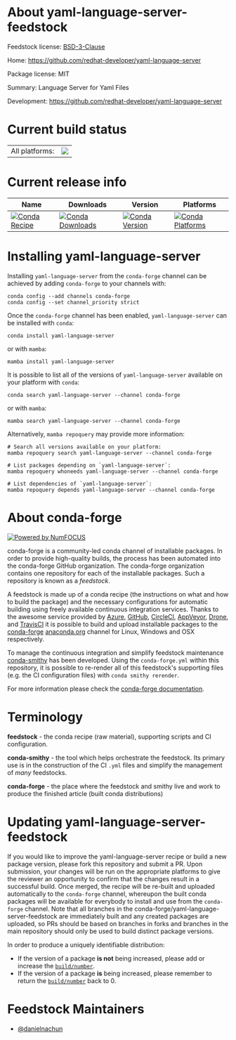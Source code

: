 About yaml-language-server-feedstock
====================================

Feedstock license: [BSD-3-Clause](https://github.com/conda-forge/yaml-language-server-feedstock/blob/main/LICENSE.txt)

Home: https://github.com/redhat-developer/yaml-language-server

Package license: MIT

Summary: Language Server for Yaml Files

Development: https://github.com/redhat-developer/yaml-language-server

Current build status
====================


<table><tr><td>All platforms:</td>
    <td>
      <a href="https://dev.azure.com/conda-forge/feedstock-builds/_build/latest?definitionId=24249&branchName=main">
        <img src="https://dev.azure.com/conda-forge/feedstock-builds/_apis/build/status/yaml-language-server-feedstock?branchName=main">
      </a>
    </td>
  </tr>
</table>

Current release info
====================

| Name | Downloads | Version | Platforms |
| --- | --- | --- | --- |
| [![Conda Recipe](https://img.shields.io/badge/recipe-yaml--language--server-green.svg)](https://anaconda.org/conda-forge/yaml-language-server) | [![Conda Downloads](https://img.shields.io/conda/dn/conda-forge/yaml-language-server.svg)](https://anaconda.org/conda-forge/yaml-language-server) | [![Conda Version](https://img.shields.io/conda/vn/conda-forge/yaml-language-server.svg)](https://anaconda.org/conda-forge/yaml-language-server) | [![Conda Platforms](https://img.shields.io/conda/pn/conda-forge/yaml-language-server.svg)](https://anaconda.org/conda-forge/yaml-language-server) |

Installing yaml-language-server
===============================

Installing `yaml-language-server` from the `conda-forge` channel can be achieved by adding `conda-forge` to your channels with:

```
conda config --add channels conda-forge
conda config --set channel_priority strict
```

Once the `conda-forge` channel has been enabled, `yaml-language-server` can be installed with `conda`:

```
conda install yaml-language-server
```

or with `mamba`:

```
mamba install yaml-language-server
```

It is possible to list all of the versions of `yaml-language-server` available on your platform with `conda`:

```
conda search yaml-language-server --channel conda-forge
```

or with `mamba`:

```
mamba search yaml-language-server --channel conda-forge
```

Alternatively, `mamba repoquery` may provide more information:

```
# Search all versions available on your platform:
mamba repoquery search yaml-language-server --channel conda-forge

# List packages depending on `yaml-language-server`:
mamba repoquery whoneeds yaml-language-server --channel conda-forge

# List dependencies of `yaml-language-server`:
mamba repoquery depends yaml-language-server --channel conda-forge
```


About conda-forge
=================

[![Powered by
NumFOCUS](https://img.shields.io/badge/powered%20by-NumFOCUS-orange.svg?style=flat&colorA=E1523D&colorB=007D8A)](https://numfocus.org)

conda-forge is a community-led conda channel of installable packages.
In order to provide high-quality builds, the process has been automated into the
conda-forge GitHub organization. The conda-forge organization contains one repository
for each of the installable packages. Such a repository is known as a *feedstock*.

A feedstock is made up of a conda recipe (the instructions on what and how to build
the package) and the necessary configurations for automatic building using freely
available continuous integration services. Thanks to the awesome service provided by
[Azure](https://azure.microsoft.com/en-us/services/devops/), [GitHub](https://github.com/),
[CircleCI](https://circleci.com/), [AppVeyor](https://www.appveyor.com/),
[Drone](https://cloud.drone.io/welcome), and [TravisCI](https://travis-ci.com/)
it is possible to build and upload installable packages to the
[conda-forge](https://anaconda.org/conda-forge) [anaconda.org](https://anaconda.org/)
channel for Linux, Windows and OSX respectively.

To manage the continuous integration and simplify feedstock maintenance
[conda-smithy](https://github.com/conda-forge/conda-smithy) has been developed.
Using the ``conda-forge.yml`` within this repository, it is possible to re-render all of
this feedstock's supporting files (e.g. the CI configuration files) with ``conda smithy rerender``.

For more information please check the [conda-forge documentation](https://conda-forge.org/docs/).

Terminology
===========

**feedstock** - the conda recipe (raw material), supporting scripts and CI configuration.

**conda-smithy** - the tool which helps orchestrate the feedstock.
                   Its primary use is in the construction of the CI ``.yml`` files
                   and simplify the management of *many* feedstocks.

**conda-forge** - the place where the feedstock and smithy live and work to
                  produce the finished article (built conda distributions)


Updating yaml-language-server-feedstock
=======================================

If you would like to improve the yaml-language-server recipe or build a new
package version, please fork this repository and submit a PR. Upon submission,
your changes will be run on the appropriate platforms to give the reviewer an
opportunity to confirm that the changes result in a successful build. Once
merged, the recipe will be re-built and uploaded automatically to the
`conda-forge` channel, whereupon the built conda packages will be available for
everybody to install and use from the `conda-forge` channel.
Note that all branches in the conda-forge/yaml-language-server-feedstock are
immediately built and any created packages are uploaded, so PRs should be based
on branches in forks and branches in the main repository should only be used to
build distinct package versions.

In order to produce a uniquely identifiable distribution:
 * If the version of a package **is not** being increased, please add or increase
   the [``build/number``](https://docs.conda.io/projects/conda-build/en/latest/resources/define-metadata.html#build-number-and-string).
 * If the version of a package **is** being increased, please remember to return
   the [``build/number``](https://docs.conda.io/projects/conda-build/en/latest/resources/define-metadata.html#build-number-and-string)
   back to 0.

Feedstock Maintainers
=====================

* [@danielnachun](https://github.com/danielnachun/)

